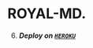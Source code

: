 # ROYAL-MD.

6.  ***Deploy on [`HEROKU`](https://dashboard.heroku.com/new?template=https://github.com/chhaseeb47/ROY)***
